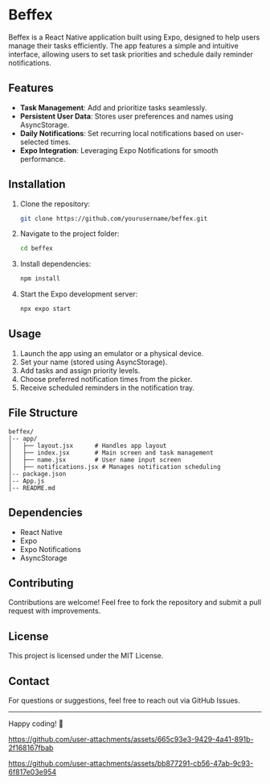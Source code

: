 # Beffex

Beffex is a React Native application built using Expo, designed to help users manage their tasks efficiently. The app features a simple and intuitive interface, allowing users to set task priorities and schedule daily reminder notifications.

## Features
- **Task Management**: Add and prioritize tasks seamlessly.
- **Persistent User Data**: Stores user preferences and names using AsyncStorage.
- **Daily Notifications**: Set recurring local notifications based on user-selected times.
- **Expo Integration**: Leveraging Expo Notifications for smooth performance.

## Installation
1. Clone the repository:
   ```sh
   git clone https://github.com/yourusername/beffex.git
   ```
2. Navigate to the project folder:
   ```sh
   cd beffex
   ```
3. Install dependencies:
   ```sh
   npm install
   ```
4. Start the Expo development server:
   ```sh
   npx expo start
   ```

## Usage
1. Launch the app using an emulator or a physical device.
2. Set your name (stored using AsyncStorage).
3. Add tasks and assign priority levels.
4. Choose preferred notification times from the picker.
5. Receive scheduled reminders in the notification tray.

## File Structure
```
beffex/
│-- app/
│   ├── layout.jsx      # Handles app layout
│   ├── index.jsx       # Main screen and task management
│   ├── name.jsx        # User name input screen
│   ├── notifications.jsx # Manages notification scheduling
│-- package.json
│-- App.js
│-- README.md
```

## Dependencies
- React Native
- Expo
- Expo Notifications
- AsyncStorage

## Contributing
Contributions are welcome! Feel free to fork the repository and submit a pull request with improvements.

## License
This project is licensed under the MIT License.

## Contact
For questions or suggestions, feel free to reach out via GitHub Issues.

---

Happy coding! 🚀



https://github.com/user-attachments/assets/665c93e3-9429-4a41-891b-2f168167fbab



https://github.com/user-attachments/assets/bb877291-cb56-47ab-9c93-6f817e03e954

